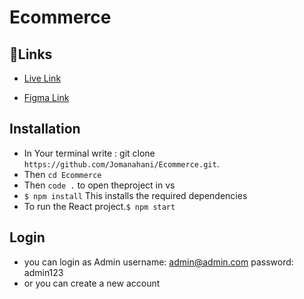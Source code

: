 # Ecommerce 
## 📌Links
- [Live Link](https://curious-tulumba-eb93d8.netlify.app)

- [Figma Link](https://www.figma.com/file/UhGfOfRg2mElh6C1T4yW5h/ecommerce-web-%26-mobile-UI-(Community)-(Copy)?node-id=204%3A3590)

## Installation
  - In Your terminal write :
    git clone `https://github.com/Jomanahani/Ecommerce.git`.
  - Then `cd Ecommerce`
  - Then `code .` to open theproject in vs
  - `$ npm install` This installs the required dependencies
  - To run the React project.`$ npm start`  
## Login 
 - you can login as Admin 
    username: admin@admin.com
    password: admin123
 - or you can create a new account 
